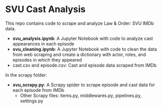 # SVU Cast Analysis

This repo contains code to scrape and analyze Law & Order: SVU IMDb data.
- **svu_analysis.ipynb**: A Jupyter Notebook with code to analyze cast appearances in each episode
- **svu_cleaning.ipynb**: A Jupyter Notebook with code to clean the data from web scraping and create a dictionary with actor, roles, and episodes in which they appeared
- cast.csv and episode.csv: Cast and episode data scraped from IMDb

In the scrapy folder:
- **svu_scrapy.py**: A Scrapy spider to scrape episode and cast data for each episode from IMDb
  - Other Scrapy files: items.py, middlewares.py, pipelines.py, settings.py
